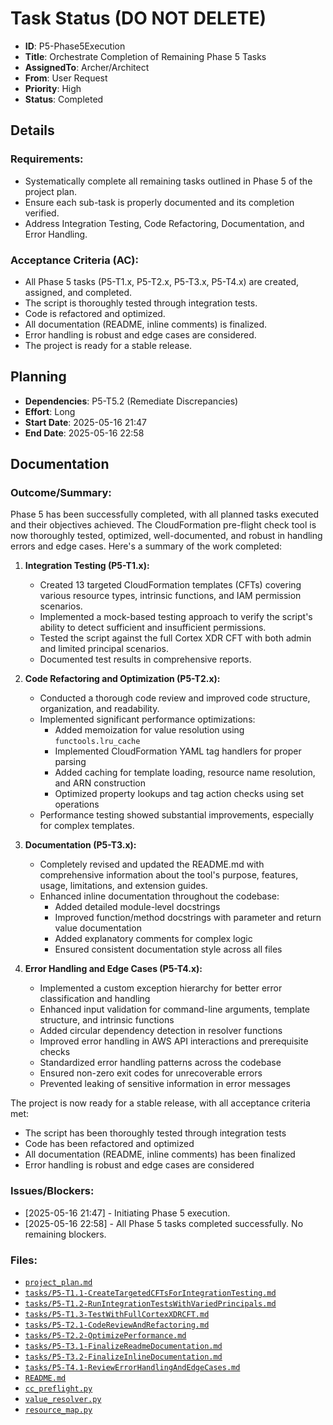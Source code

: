 # Task Status (DO NOT DELETE)
- **ID**: P5-Phase5Execution
- **Title**: Orchestrate Completion of Remaining Phase 5 Tasks
- **AssignedTo**: Archer/Architect
- **From**: User Request
- **Priority**: High
- **Status**: Completed

## Details
### Requirements:
- Systematically complete all remaining tasks outlined in Phase 5 of the project plan.
- Ensure each sub-task is properly documented and its completion verified.
- Address Integration Testing, Code Refactoring, Documentation, and Error Handling.

### Acceptance Criteria (AC):
- All Phase 5 tasks (P5-T1.x, P5-T2.x, P5-T3.x, P5-T4.x) are created, assigned, and completed.
- The script is thoroughly tested through integration tests.
- Code is refactored and optimized.
- All documentation (README, inline comments) is finalized.
- Error handling is robust and edge cases are considered.
- The project is ready for a stable release.

## Planning
- **Dependencies**: P5-T5.2 (Remediate Discrepancies)
- **Effort**: Long
- **Start Date**: 2025-05-16 21:47
- **End Date**: 2025-05-16 22:58

## Documentation
### Outcome/Summary:
Phase 5 has been successfully completed, with all planned tasks executed and their objectives achieved. The CloudFormation pre-flight check tool is now thoroughly tested, optimized, well-documented, and robust in handling errors and edge cases. Here's a summary of the work completed:

1. **Integration Testing (P5-T1.x):**
   - Created 13 targeted CloudFormation templates (CFTs) covering various resource types, intrinsic functions, and IAM permission scenarios.
   - Implemented a mock-based testing approach to verify the script's ability to detect sufficient and insufficient permissions.
   - Tested the script against the full Cortex XDR CFT with both admin and limited principal scenarios.
   - Documented test results in comprehensive reports.

2. **Code Refactoring and Optimization (P5-T2.x):**
   - Conducted a thorough code review and improved code structure, organization, and readability.
   - Implemented significant performance optimizations:
     - Added memoization for value resolution using `functools.lru_cache`
     - Implemented CloudFormation YAML tag handlers for proper parsing
     - Added caching for template loading, resource name resolution, and ARN construction
     - Optimized property lookups and tag action checks using set operations
   - Performance testing showed substantial improvements, especially for complex templates.

3. **Documentation (P5-T3.x):**
   - Completely revised and updated the README.md with comprehensive information about the tool's purpose, features, usage, limitations, and extension guides.
   - Enhanced inline documentation throughout the codebase:
     - Added detailed module-level docstrings
     - Improved function/method docstrings with parameter and return value documentation
     - Added explanatory comments for complex logic
     - Ensured consistent documentation style across all files

4. **Error Handling and Edge Cases (P5-T4.x):**
   - Implemented a custom exception hierarchy for better error classification and handling
   - Enhanced input validation for command-line arguments, template structure, and intrinsic functions
   - Added circular dependency detection in resolver functions
   - Improved error handling in AWS API interactions and prerequisite checks
   - Standardized error handling patterns across the codebase
   - Ensured non-zero exit codes for unrecoverable errors
   - Prevented leaking of sensitive information in error messages

The project is now ready for a stable release, with all acceptance criteria met:
- The script has been thoroughly tested through integration tests
- Code has been refactored and optimized
- All documentation (README, inline comments) has been finalized
- Error handling is robust and edge cases are considered

### Issues/Blockers:
- [2025-05-16 21:47] - Initiating Phase 5 execution.
- [2025-05-16 22:58] - All Phase 5 tasks completed successfully. No remaining blockers.

### Files:
- [`project_plan.md`](project_plan.md:1)
- [`tasks/P5-T1.1-CreateTargetedCFTsForIntegrationTesting.md`](tasks/P5-T1.1-CreateTargetedCFTsForIntegrationTesting.md:1)
- [`tasks/P5-T1.2-RunIntegrationTestsWithVariedPrincipals.md`](tasks/P5-T1.2-RunIntegrationTestsWithVariedPrincipals.md:1)
- [`tasks/P5-T1.3-TestWithFullCortexXDRCFT.md`](tasks/P5-T1.3-TestWithFullCortexXDRCFT.md:1)
- [`tasks/P5-T2.1-CodeReviewAndRefactoring.md`](tasks/P5-T2.1-CodeReviewAndRefactoring.md:1)
- [`tasks/P5-T2.2-OptimizePerformance.md`](tasks/P5-T2.2-OptimizePerformance.md:1)
- [`tasks/P5-T3.1-FinalizeReadmeDocumentation.md`](tasks/P5-T3.1-FinalizeReadmeDocumentation.md:1)
- [`tasks/P5-T3.2-FinalizeInlineDocumentation.md`](tasks/P5-T3.2-FinalizeInlineDocumentation.md:1)
- [`tasks/P5-T4.1-ReviewErrorHandlingAndEdgeCases.md`](tasks/P5-T4.1-ReviewErrorHandlingAndEdgeCases.md:1)
- [`README.md`](README.md:1)
- [`cc_preflight.py`](cc_preflight.py:1)
- [`value_resolver.py`](value_resolver.py:1)
- [`resource_map.py`](resource_map.py:1)